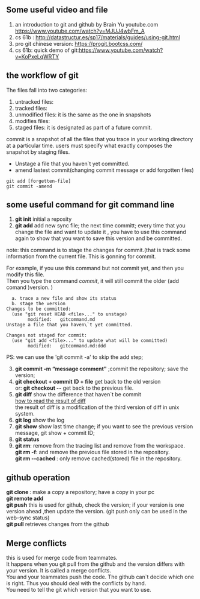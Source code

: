 ## Some useful video and file

1. an introduction to git and github by Brain Yu  youtube.com https://www.youtube.com/watch?v=MJUJ4wbFm_A
2. cs 61b : http://datastructur.es/sp17/materials/guides/using-git.html
3. pro git chinese version: https://progit.bootcss.com/
4. cs 61b: quick demo of git:https://www.youtube.com/watch?v=KoPxeLqWRTY

## the workflow of git
The files fall into two categories:
1. untracked files:
2. tracked files:
  1. unmodified files: it is the same as the one in snapshots
  2. modifies files:
  3. staged files: it is designated as part of a future commit.

commit is a snapshot of all the files that you trace in your working directory at a particular time.
users must specify what exactly composes the snapshot by staging files.

+ Unstage a file that you haven\`t yet committed.
+ amend lastest commit(changing commit message or add forgotten files)
```
git add [forgetten-file]
git commit -amend
```


## some useful command for git command line

1. **git init**   initial a reposity
2. **git add**    add new sync file; the next time committ;
every time that you change the file and want to update it , you have to use this command again to show that you want to save this version and be committed.

  note: this command is to stage the changes for commit.(that is track some information from the current file. This is gonning for commit.

  For example, if you use this command but not commit yet, and then you modify this file.  
  Then you type the command *commit*, it will still commit the older (add comand )version. )

```
  a. trace a new file and show its status
  b. stage the version
Changes to be committed:
  (use "git reset HEAD <file>..." to unstage)
        modified:   gitcommand.md
Unstage a file that you haven\`t yet committed.

Changes not staged for commit:
  (use "git add <file>..." to update what will be committed)
        modified:   gitcommand.md:ddd
```

PS: we can use the 'git commit -a' to skip the add step;

3. **git commit -m “message comment"** ;commit the repository; save the version;
4. **git checkout + commit ID + file**   get back to the old version  
or: **git checkout --<file>** get back to the previous file.
5. **git diff**    show the difference that haven\`t be commit  
[how to read the result of diff](http://www.ruanyifeng.com/blog/2012/08/how_to_read_diff.html)   
the result of diff is a modification of the third version of diff in unix system.
6. **git log**    show the log
7. **git show**   show last time change; if you want to see the previous version message, git show + commit ID;
8. **git status**
9. **git rm**: remove from the tracing list and remove from the workspace.   
**git rm -f**: and remove the previous file stored in the repository.  
**git rm --cached <file>**: only remove cached(stored) file in the repository.


## github operation
**git clone <url>**  :  make a copy a repository; have a copy in your pc  
**git remote add <url>**    
**git push**     this is used for github, check the version; if your version is one version ahead ,then update the version. (git push only can be used in the web-sync status)  
**git pull** retrieves changes from the github


## Merge conflicts
this is used for merge code from teammates.   
It happens when you git pull from the github and the version differs with your version. It is called a merge conflicts.  
You and your teammates push the code. The github can\`t decide which one is right. Thus you should deal with the conflicts by hand.  
You need to tell the git which version that you want to use.   
